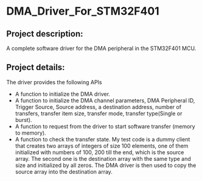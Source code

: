 # DMA_Driver_For_STM32F401
## Project description:
A complete software driver for the DMA peripheral in the STM32F401 MCU.
## Project details:
The driver provides the following APIs
* A function to initialize the DMA driver.
* A function to initialize the DMA channel parameters, DMA Peripheral ID, Trigger Source, Source address, a destination address, number of transfers, transfer item size, transfer mode, transfer type(Single or burst).
* A function to request from the driver to start software transfer (memory to memory).
* A function to check the transfer state.
My test code is a dummy client that creates two arrays of integers of size 100 elements, one of them initialized with numbers of 100, 200 till the end, which is the source array. The second one is the destination array with the same type and size and initialized by all zeros. The DMA driver is then used to copy the source array into the destination array.